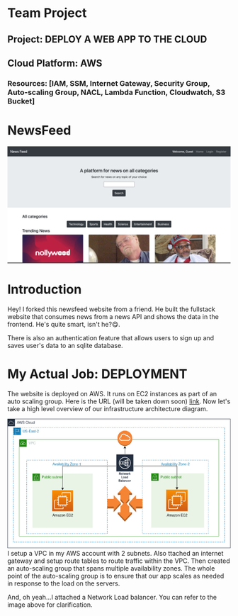 # Team Project

## Project: DEPLOY A WEB APP TO THE CLOUD

## Cloud Platform: AWS

### Resources: [IAM, SSM, Internet Gateway, Security Group, Auto-scaling Group, NACL, Lambda Function, Cloudwatch, S3 Bucket]

# NewsFeed
![](images/newsfeed.png)

# Introduction
Hey! I forked this newsfeed website from a friend. He built the fullstack website that consumes news from a news API and shows the data in the frontend. He's quite smart, isn't he?😋.

There is also an authentication feature that allows users to sign up and saves user's data to an sqlite database.

# My Actual Job: DEPLOYMENT
The website is deployed on AWS. It runs on EC2 instances as part of an auto scaling group. Here is the URL (will be taken down soon) [link](ec2-3-14-217-50.us-east-2.compute.amazonaws.com). Now let's take a high level overview of our infrastructure architecture diagram.

![VPC Architecture!](newsfeed.jpg)
I setup a VPC in my AWS account with 2 subnets. Also ttached an internet gateway and setup route tables to route traffic within the VPC. Then created an auto-scaling group that spans multiple availability zones. The whole point of the auto-scaling group is to ensure that our app scales as needed in response to the load on the servers. 

And, oh yeah...I attached a Network Load balancer. You can refer to the image above for clarification.


